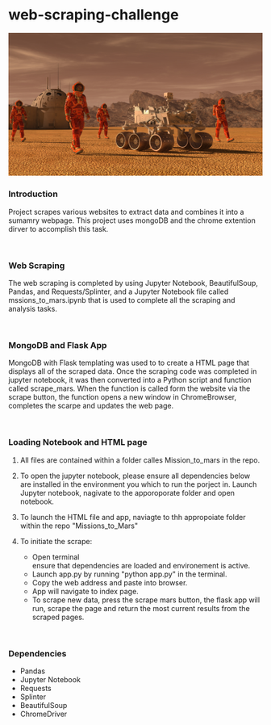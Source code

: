 # web-scraping-challenge
<img src="Missions_to_Mars/templates/images/mission_to_mars.png" alt="Mission to Mars">
<br>
<h3>Introduction</h3>

Project scrapes various websites to extract data and combines it into a sumamry webpage. This project uses mongoDB and the chrome extention dirver to accomplish this task. 

<br>
<h3>Web Scraping</h3>
<p>The web scraping is completed by using Jupyter Notebook, BeautifulSoup, Pandas, and Requests/Splinter, and a Jupyter Notebook file called mssions_to_mars.ipynb that is used to complete all the scraping and analysis tasks.</p>
<br>
<h3>MongoDB and Flask App</h3>
<p>MongoDB with Flask templating was used to to create a HTML page that displays all of the scraped data. Once the scraping code was completed in jupyter notebook, it was then converted into a Python script and function called scrape_mars. When the function is called form the website via the scrape button, the function opens a new window in ChromeBrowser, completes the scarpe and updates the web page. 
</p>
<br>
<h3>Loading Notebook and HTML page</h3>
<ol><li><p>All files are contained within a folder calles Mission_to_mars in the repo.</p></li>
<li><p>To open the jupyter notebook, please ensure all dependencies below are installed in the environment you which to run the porject in. Launch Jupyter notebook, nagivate to the apporoporate folder and open notebook.
</p></li>
<li><p>To launch the HTML file and app, naviagte to thh appropoiate folder within the repo "Missions_to_Mars"</p></li>
<li><p>To initiate the scrape:<ul> </li><li>Open terminal</li></li> ensure that dependencies are loaded and environement is active.</li><li>Launch app.py by running "python app.py" in the terminal.</li><li> Copy the web address and paste into browser. </li><li>App will navigate to index page. </li><li>To scrape new data, press the scrape mars button, the flask app will run, scrape the page and return the most current results from the scraped pages. </li></ul></li></ol></p><br>

<h3>Dependencies</h3>
 <ul>
<li>Pandas</li>
<li>Jupyter Notebook</li>
<li>Requests</li>
<li>Splinter</li>
<li>BeautifulSoup</li>
<li>ChromeDriver</li></ul>

